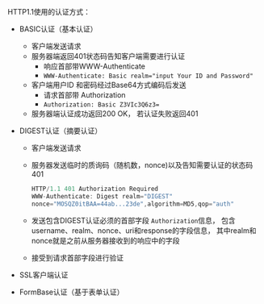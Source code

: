 HTTP1.1使用的认证方式：

- BASIC认证（基本认证）

  - 客户端发送请求
  - 服务器端返回401状态码告知客户端需要进行认证
    -  响应首部带WWW-Authenticate
    - ```WWW-Authenticate: Basic realm="input Your ID and Password"```
  - 客户端用户ID 和密码经过Base64方式编码后发送
    - 请求首部带 Authorization
    - ```Authorization: Basic Z3VIc3Q6z3=```
  - 服务器端认证成功返回200 OK， 若认证失败返回401

- DIGEST认证（摘要认证）

  - 客户端发送请求

  - 服务器发送临时的质询码（随机数，nonce)以及告知需要认证的状态码401

    ```javascript
    HTTP/1.1 401 Authorization Required
    WWW-Authenticate: Digest realm="DIGEST"
    nonce="MOSQZ0itBAA=44ab...23de",algorithm=MD5,qop="auth"
    ```

  - 发送包含DIGEST认证必须的首部字段 ```Authorization```信息， 包含username、realm、nonce、uri和response的字段信息， 其中realm和nonce就是之前从服务器接收到的响应中的字段
  -   接受到请求首部字段进行验证

- SSL客户端认证

- FormBase认证（基于表单认证）

